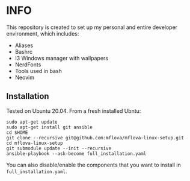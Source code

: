 # INFO

This repository is created to set up my personal and entire developer environment, which includes:

- Aliases
- Bashrc
- I3 Windows manager with wallpapers
- NerdFonts
- Tools used in bash
- Neovim

## Installation

Tested on Ubuntu 20.04. From a fresh installed Ubntu:

```shell
sudo apt-get update
sudo apt-get install git ansible
cd $HOME
git clone --recursive git@github.com:mflova/mflova-linux-setup.git
cd mflova-linux-setup
git submodule update --init --recursive
ansible-playbook --ask-become full_installation.yaml
```
You can also disable/enable the components that you want to install in `full_installation.yaml`.
